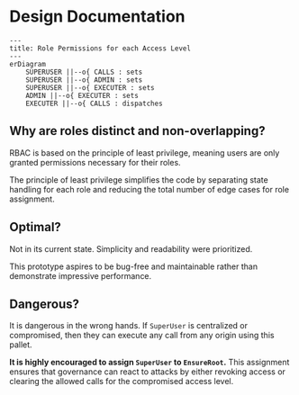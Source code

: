 # Design Documentation

```mermaid
---
title: Role Permissions for each Access Level
---
erDiagram
    SUPERUSER ||--o{ CALLS : sets
    SUPERUSER ||--o{ ADMIN : sets
    SUPERUSER ||--o{ EXECUTER : sets
    ADMIN ||--o{ EXECUTER : sets
    EXECUTER ||--o{ CALLS : dispatches
```

## Why are roles distinct and non-overlapping?

RBAC is based on the principle of least privilege, meaning users are only granted permissions necessary for their roles.

The principle of least privilege simplifies the code by separating state handling for each role and reducing the total number of edge cases for role assignment.

## Optimal?

Not in its current state. Simplicity and readability were prioritized.

This prototype aspires to be bug-free and maintainable rather than demonstrate impressive performance.

## Dangerous?

It is dangerous in the wrong hands. If `SuperUser` is centralized or compromised, then they can execute any call from any origin using this pallet.

**It is highly encouraged to assign `SuperUser` to `EnsureRoot`.** This assignment ensures that governance can react to attacks by either revoking access or clearing the allowed calls for the compromised access level.
